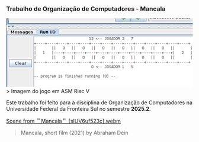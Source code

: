 ### Trabalho de Organização de Computadores - Mancala

![Imagem do tabuleiro](image-3.png)> 
Imagem do jogo em ASM Risc V

Este trabalho foi feito para a disciplina de Organização de Computadores na Universidade Federal da Fronteira Sul no semestre **2025.2**.

[Scene from ＂Mancala＂ [sIUV6uf523c].webm](https://github.com/user-attachments/assets/4d6c9da6-6463-456b-8b32-0f711979f47f)
> Mancala, short film (2021) by Abraham Dein
